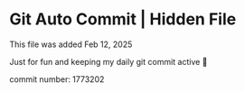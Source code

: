 # Git Auto Commit | Hidden File

This file was added Feb 12, 2025

Just for fun and keeping my daily git commit active 🤪

commit number: 1773202
